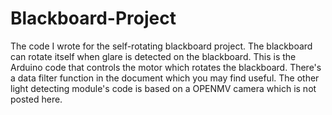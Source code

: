 # Blackboard-Project
The code I wrote for the self-rotating blackboard project. The blackboard can rotate itself when glare is detected on the blackboard.
This is the Arduino code that controls the motor which rotates the blackboard. There's a data filter function in the document which you may find useful. 
The other light detecting module's code is based on a OPENMV camera which is not posted here. 
